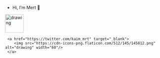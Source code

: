 - Hi, I’m Mert 👋 

<div >
     <a href="https://www.linkedin.com/in/mert-kaim/" target="_blank">
          <img src="https://cdn-icons-png.flaticon.com/512/145/145807.png" alt="drawing" width="60"/>
     </a>
 
     <a href="https://twitter.com/kaim_mrt" target="_blank">
        <img src="https://cdn-icons-png.flaticon.com/512/145/145812.png" alt="drawing" width="60"/>
     </a>
</div>




<!---
kaimmrt/kaimmrt is a ✨ special ✨ repository because its `README.md` (this file) appears on your GitHub profile.
You can click the Preview link to take a look at your changes.
--->
